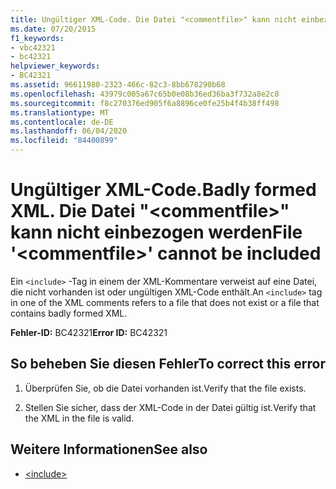 ```yaml
---
title: Ungültiger XML-Code. Die Datei "<commentfile>" kann nicht einbezogen werden
ms.date: 07/20/2015
f1_keywords:
- vbc42321
- bc42321
helpviewer_keywords:
- BC42321
ms.assetid: 96611980-2323-466c-82c3-8bb678290b68
ms.openlocfilehash: 43979c005a67c65b0e08b36ed36ba3f732a8e2c8
ms.sourcegitcommit: f8c270376ed905f6a8896ce0fe25b4f4b38ff498
ms.translationtype: MT
ms.contentlocale: de-DE
ms.lasthandoff: 06/04/2020
ms.locfileid: "84400899"
---
```

# <a name="badly-formed-xml-file-commentfile-cannot-be-included"></a><span data-ttu-id="edfa1-103">Ungültiger XML-Code.</span><span class="sxs-lookup"><span data-stu-id="edfa1-103">Badly formed XML.</span></span> <span data-ttu-id="edfa1-104">Die Datei "\<commentfile>" kann nicht einbezogen werden</span><span class="sxs-lookup"><span data-stu-id="edfa1-104">File '\<commentfile>' cannot be included</span></span>
<span data-ttu-id="edfa1-105">Ein `<include>` -Tag in einem der XML-Kommentare verweist auf eine Datei, die nicht vorhanden ist oder ungültigen XML-Code enthält.</span><span class="sxs-lookup"><span data-stu-id="edfa1-105">An `<include>` tag in one of the XML comments refers to a file that does not exist or a file that contains badly formed XML.</span></span>  
  
 <span data-ttu-id="edfa1-106">**Fehler-ID:** BC42321</span><span class="sxs-lookup"><span data-stu-id="edfa1-106">**Error ID:** BC42321</span></span>  
  
## <a name="to-correct-this-error"></a><span data-ttu-id="edfa1-107">So beheben Sie diesen Fehler</span><span class="sxs-lookup"><span data-stu-id="edfa1-107">To correct this error</span></span>  
  
1. <span data-ttu-id="edfa1-108">Überprüfen Sie, ob die Datei vorhanden ist.</span><span class="sxs-lookup"><span data-stu-id="edfa1-108">Verify that the file exists.</span></span>  
  
2. <span data-ttu-id="edfa1-109">Stellen Sie sicher, dass der XML-Code in der Datei gültig ist.</span><span class="sxs-lookup"><span data-stu-id="edfa1-109">Verify that the XML in the file is valid.</span></span>  
  
## <a name="see-also"></a><span data-ttu-id="edfa1-110">Weitere Informationen</span><span class="sxs-lookup"><span data-stu-id="edfa1-110">See also</span></span>

- [\<include>](../language-reference/xmldoc/include.md)
